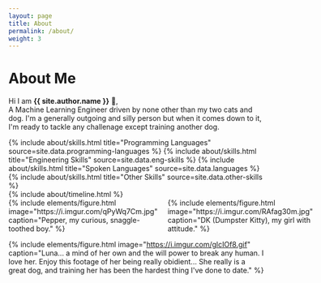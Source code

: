 ```yaml
---
layout: page
title: About
permalink: /about/
weight: 3
---
```


# **About Me**

Hi I am **{{ site.author.name }}** :wave:,<br>
A Machine Learning Engineer driven by none other than my two cats and dog.
I'm a generally outgoing and silly person but when it comes down to it, I'm ready to tackle any challenage except training another dog.

<div class="row">
{% include about/skills.html title="Programming Languages" source=site.data.programming-languages %}
{% include about/skills.html title="Engineering Skills" source=site.data.eng-skills %}
{% include about/skills.html title="Spoken Languages" source=site.data.languages %}
{% include about/skills.html title="Other Skills" source=site.data.other-skills %}
</div>

<div class="row">
{% include about/timeline.html %}
</div>

<div style="display: flex; justify-content: space-between;">

  <div style="flex: 1; margin-right: 10px;">
    {% include elements/figure.html image="https://i.imgur.com/qPyWq7Cm.jpg" caption="Pepper, my curious, snaggle-toothed boy." %}
  </div>

  <div style="flex: 1; margin-left: 10px;">
    {% include elements/figure.html image="https://i.imgur.com/RAfag30m.jpg" caption="DK (Dumpster Kitty), my girl with attitude." %}
  </div>

</div>


{% include elements/figure.html image="https://i.imgur.com/glcIOf8.gif" caption="Luna... a mind of her own and the will power to break any human. I love her. Enjoy this footage of her being really obidient... She really is a great dog, and training her has been the hardest thing I've done to date." %}
